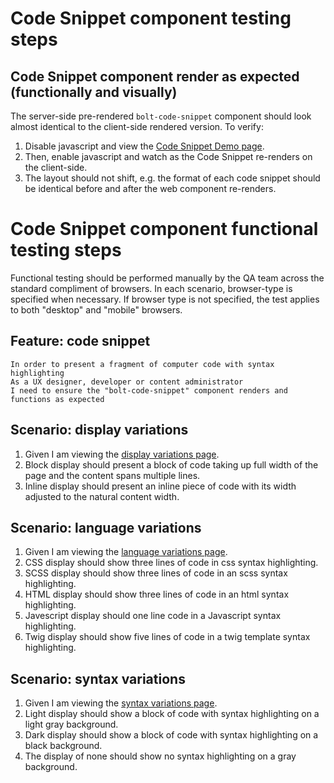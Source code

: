 # Code Snippet component testing steps

## Code Snippet component render as expected (functionally and visually)

The server-side pre-rendered `bolt-code-snippet` component should look almost identical to the client-side rendered version. To verify:

1. Disable javascript and view the [Code Snippet Demo page](https://boltdesignsystem.com/pattern-lab/patterns/02-components-code-snippet-15-code-snippet-language-variation/02-components-code-snippet-15-code-snippet-language-variation.html).
2. Then, enable javascript and watch as the Code Snippet re-renders on the client-side.
3. The layout should not shift, e.g. the format of each code snippet should be identical before and after the web component re-renders.

# Code Snippet component functional testing steps

Functional testing should be performed manually by the QA team across the standard compliment of browsers. In each scenario, browser-type is specified when necessary. If browser type is not specified, the test applies to both "desktop" and "mobile" browsers.

## Feature: code snippet

    In order to present a fragment of computer code with syntax highlighting
    As a UX designer, developer or content administrator
    I need to ensure the "bolt-code-snippet" component renders and functions as expected

## Scenario: display variations

1. Given I am viewing the [display variations page](https://boltdesignsystem.com/pattern-lab/patterns/02-components-code-snippet-10-code-snippet-display-variation/02-components-code-snippet-10-code-snippet-display-variation.html).
2. Block display should present a block of code taking up full width of the page and the content spans multiple lines.
3. Inline display should present an inline piece of code with its width adjusted to the natural content width.

## Scenario: language variations

1. Given I am viewing the [language variations page](https://boltdesignsystem.com/pattern-lab/patterns/02-components-code-snippet-15-code-snippet-language-variation/02-components-code-snippet-15-code-snippet-language-variation.html).
2. CSS display should show three lines of code in css syntax highlighting.
3. SCSS display should show three lines of code in an scss syntax highlighting.
4. HTML display should show three lines of code in an html syntax highlighting.
5. Javescript display should one line code in a Javascript syntax highlighting.
6. Twig display should show five lines of code in a twig template syntax highlighting.

## Scenario: syntax variations

1. Given I am viewing the [syntax variations page](https://boltdesignsystem.com/pattern-lab/patterns/02-components-code-snippet-20-code-snippet-syntax-variation/02-components-code-snippet-20-code-snippet-syntax-variation.html).
2. Light display should show a block of code with syntax highlighting on a light gray background.
3. Dark display should show a block of code with syntax highlighting on a black background.
4. The display of none should show no syntax highlighting on a gray background.
